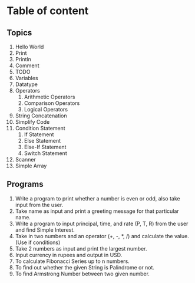 # Table of content

## Topics
1. Hello World
2. Print
3. Println
4. Comment
5. TODO
6. Variables
7. Datatype
8. Operators
   1. Arithmetic Operators
   2. Comparison Operators
   3. Logical Operators
9. String Concatenation
10. Simplify Code
11. Condition Statement
    1. If Statement
    2. Else Statement
    3. Else-If Statement
    4. Switch Statement
12. Scanner
13. Simple Array

## Programs
1. Write a program to print whether a number is even or odd, also take
   input from the user.
2. Take name as input and print a greeting message for that particular name.
3. Write a program to input principal, time, and rate (P, T, R) from the user and
   find Simple Interest.
4. Take in two numbers and an operator (+, -, *, /) and calculate the value.
   (Use if conditions)
5. Take 2 numbers as input and print the largest number.
6. Input currency in rupees and output in USD.
7. To calculate Fibonacci Series up to n numbers.
8. To find out whether the given String is Palindrome or not.
9. To find Armstrong Number between two given number.
